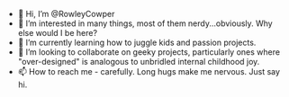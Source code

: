 - 👋 Hi, I’m @RowleyCowper
- 👀 I’m interested in many things, most of them nerdy...obviously.  Why else would I be here?
- 🌱 I’m currently learning how to juggle kids and passion projects.
- 💞️ I’m looking to collaborate on geeky projects, particularly ones where "over-designed" is analogous to unbridled internal childhood joy.
- 📫 How to reach me - carefully.  Long hugs make me nervous.  Just say hi.

<!---
RowleyCowper/RowleyCowper is a ✨ special ✨ repository because its `README.md` (this file) appears on your GitHub profile.
You can click the Preview link to take a look at your changes.
--->
